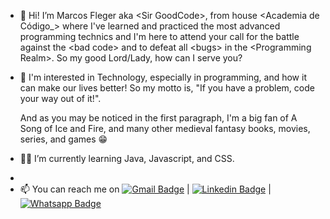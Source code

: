 - 👋 Hi! I’m Marcos Fleger aka \<Sir GoodCode\>, from house <Academia de Código_> where I've learned and practiced
     the most advanced programming technics and I'm here to attend your call for the battle against the \<bad code\> and to defeat all \<bugs\> in the \<Programming Realm\>.
     So my good Lord/Lady, how can I serve you?
     
- 👀 I'm interested in Technology, especially in programming, and how it can make our lives better! So my motto is, "If you have a problem, code your way out of it!".

  And as you may be noticed in the first paragraph, I'm a big fan of A Song of Ice and Fire, and many other medieval fantasy books, movies, series, and games 😁
  
- 👨‍💻 I’m currently learning Java, Javascript, and CSS.

- <li><g-emoji class="g-emoji" alias="mailbox" fallback-src="https://github.githubassets.com/images/icons/emoji/unicode/1f4eb.png">📫</g-emoji> You can reach me on <a href="mailto:fleger.marcos@gmail.com"><img src="https://camo.githubusercontent.com/3869831684498919d1ee83b8244704f4de50910eabcc464c324a0a79458606df/68747470733a2f2f696d672e736869656c64732e696f2f62616467652f2d476d61696c2d6331343433383f7374796c653d666c61742d737175617265266c6f676f3d476d61696c266c6f676f436f6c6f723d7768697465266c696e6b3d6d61696c746f3a6e6164612e676572616c40676d61696c2e636f6d" alt="Gmail Badge" data-canonical-src="https://img.shields.io/badge/-Gmail-c14438?style=flat-square&amp;logo=Gmail&amp;logoColor=white&amp;link=mailto:fleger.marcos@gmail.com" style="max-width: 100%;"></a> | <a href="https://www.linkedin.com/in/marcos-fleger/" rel="nofollow"><img src="https://camo.githubusercontent.com/19ab66b156bdb4b9f3e20619e5a8093d542519975f2e242dee14bb0f86ff4ac2/68747470733a2f2f696d672e736869656c64732e696f2f62616467652f2d4c696e6b6564496e2d626c75653f7374796c653d666c61742d737175617265266c6f676f3d4c696e6b6564696e266c6f676f436f6c6f723d7768697465266c696e6b3d68747470733a2f2f7777772e6c696e6b6564696e2e636f6d2f696e2f66696c697065616e746f6e696f6d6f74612f" alt="Linkedin Badge" data-canonical-src="https://img.shields.io/badge/-LinkedIn-blue?style=flat-square&amp;logo=Linkedin&amp;logoColor=white&amp;link=https://www.linkedin.com/in/marcos-fleger/" style="max-width: 100%;"></a> | <a href="https://wa.me/+351964956151" rel="nofollow"><img src="https://camo.githubusercontent.com/5c254d2de284aa07a9b6ca1f4f8e76939af3b20206096b658272d6eff702fb51/68747470733a2f2f696d672e736869656c64732e696f2f7374617469632f76313f6d6573736167653d5768617473617070266c6f676f3d7768617473617070266c6162656c3d26636f6c6f723d323544333636266c6f676f436f6c6f723d7768697465266c6162656c436f6c6f723d267374796c653d666f722d7468652d6261646765253232" alt="Whatsapp Badge" data-canonical-src="https://img.shields.io/static/v1?message=Whatsapp&amp;logo=whatsapp&amp;label=&amp;color=25D366&amp;logoColor=white&amp;labelColor=&amp;style=for-the-badge%22" style="max-width: 100%;"></a></li>

<!---
MarcosFleger/MarcosFleger is a ✨ special ✨ repository because its `README.md` (this file) appears on your GitHub profile.
You can click the Preview link to take a look at your changes.
--->
